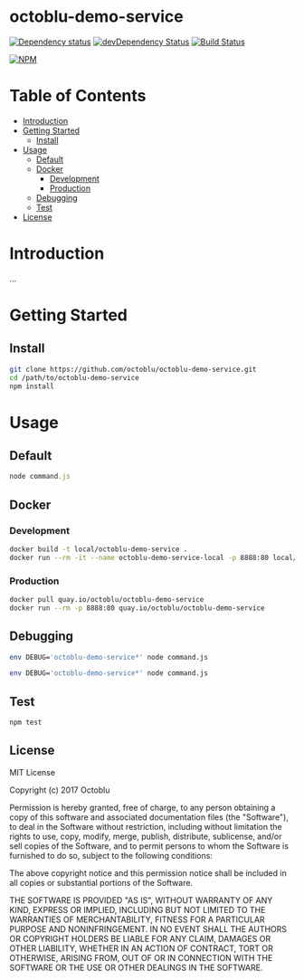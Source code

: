 # octoblu-demo-service

[![Dependency status](http://img.shields.io/david/octoblu/octoblu-demo-service.svg?style=flat)](https://david-dm.org/octoblu/octoblu-demo-service)
[![devDependency Status](http://img.shields.io/david/dev/octoblu/octoblu-demo-service.svg?style=flat)](https://david-dm.org/octoblu/octoblu-demo-service#info=devDependencies)
[![Build Status](http://img.shields.io/travis/octoblu/octoblu-demo-service.svg?style=flat)](https://travis-ci.org/octoblu/octoblu-demo-service)

[![NPM](https://nodei.co/npm/octoblu-demo-service.svg?style=flat)](https://npmjs.org/package/octoblu-demo-service)

# Table of Contents

* [Introduction](#introduction)
* [Getting Started](#getting-started)
  * [Install](#install)
* [Usage](#usage)
  * [Default](#default)
  * [Docker](#docker)
    * [Development](#development)
    * [Production](#production)
  * [Debugging](#debugging)
  * [Test](#test)
* [License](#license)

# Introduction

...

# Getting Started

## Install

```bash
git clone https://github.com/octoblu/octoblu-demo-service.git
cd /path/to/octoblu-demo-service
npm install
```

# Usage

## Default

```javascript
node command.js
```

## Docker

### Development

```bash
docker build -t local/octoblu-demo-service .
docker run --rm -it --name octoblu-demo-service-local -p 8888:80 local/octoblu-demo-service
```

### Production

```bash
docker pull quay.io/octoblu/octoblu-demo-service
docker run --rm -p 8888:80 quay.io/octoblu/octoblu-demo-service
```

## Debugging

```bash
env DEBUG='octoblu-demo-service*' node command.js
```

```bash
env DEBUG='octoblu-demo-service*' node command.js
```

## Test

```bash
npm test
```

## License

MIT License

Copyright (c) 2017 Octoblu

Permission is hereby granted, free of charge, to any person obtaining a copy
of this software and associated documentation files (the "Software"), to deal
in the Software without restriction, including without limitation the rights
to use, copy, modify, merge, publish, distribute, sublicense, and/or sell
copies of the Software, and to permit persons to whom the Software is
furnished to do so, subject to the following conditions:

The above copyright notice and this permission notice shall be included in all
copies or substantial portions of the Software.

THE SOFTWARE IS PROVIDED "AS IS", WITHOUT WARRANTY OF ANY KIND, EXPRESS OR
IMPLIED, INCLUDING BUT NOT LIMITED TO THE WARRANTIES OF MERCHANTABILITY,
FITNESS FOR A PARTICULAR PURPOSE AND NONINFRINGEMENT. IN NO EVENT SHALL THE
AUTHORS OR COPYRIGHT HOLDERS BE LIABLE FOR ANY CLAIM, DAMAGES OR OTHER
LIABILITY, WHETHER IN AN ACTION OF CONTRACT, TORT OR OTHERWISE, ARISING FROM,
OUT OF OR IN CONNECTION WITH THE SOFTWARE OR THE USE OR OTHER DEALINGS IN THE
SOFTWARE.
